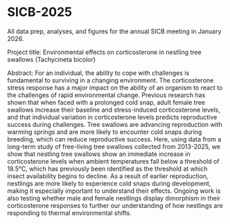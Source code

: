 # SICB-2025
All data prep, analyses, and figures for the annual SICB meeting in January 2026. 

Project title: Environmental effects on corticosterone in nestling tree swallows (Tachycineta bicolor) 

Abstract: For an individual, the ability to cope with challenges is fundamental to surviving in a changing environment. The corticosterone stress response has a major impact on the ability of an organism to react to the challenges of rapid environmental change. Previous research has shown that when faced with a prolonged cold snap, adult female tree swallows increase their baseline and stress-induced corticosterone levels, and that individual variation in corticosterone levels predicts reproductive success during challenges. Tree swallows are advancing reproduction with warming springs and are more likely to encounter cold snaps during breeding, which can reduce reproductive success. Here, using data from a long-term study of free-living tree swallows collected from 2013-2025, we show that nestling tree swallows show an immediate increase in corticosterone levels when ambient temperatures fall below a threshold of 18.5°C, which has previously been identified as the threshold at which insect availability begins to decline. As a result of earlier reproduction, nestlings are more likely to experience cold snaps during development, making it especially important to understand their effects. Ongoing work is also testing whether male and female nestlings display dimorphism in their corticosterone responses to further our understanding of how nestlings are responding to thermal environmental shifts.
